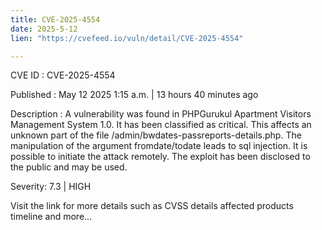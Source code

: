 ```yaml
---
title: CVE-2025-4554
date: 2025-5-12
lien: "https://cvefeed.io/vuln/detail/CVE-2025-4554"

---
```


CVE ID : CVE-2025-4554

Published :  May 12
2025
1:15 a.m. | 13 hours
40 minutes ago

Description : A vulnerability was found in PHPGurukul Apartment Visitors Management System 1.0. It has been classified as critical. This affects an unknown part of the file /admin/bwdates-passreports-details.php. The manipulation of the argument fromdate/todate leads to sql injection. It is possible to initiate the attack remotely. The exploit has been disclosed to the public and may be used.

Severity: 7.3 | HIGH

Visit the link for more details
such as CVSS details
affected products
timeline
and more...

